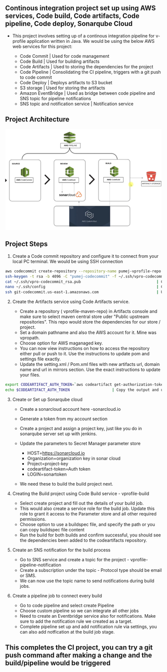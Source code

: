 ## Continous integration project set up using AWS services, Code build, Code artifacts, Code pipeline, Code deploy, Sonarqube Cloud

- This project involves setting up of a continous integration pipeline for v-profile application written in Java. We would be using the below AWS web services for this project:

    - Code Commit               | Used for code management 
    - Code Build                | Used for building artifacts
    - Code Artifacts            | Used to storing the dependencies for the project 
    - Code Pipeline             | Consolidating the CI pipeline, triggers with a git push to code commit
    - Code Deploy               | Deploys artifacts to S3 bucket
    - S3 storage                | Used for storing the artifacts 
    - Amazon EventBridge        | Used as bridge between code pipeline and SNS topic for pipeline notifications
    - SNS topic and notification service                | Notification service
    
## Project Architecture 

![alt text](pictures/image.png)

## Project Steps 

1) Create a Code commit repository and configure it to connect from your local PC terminal. We would be using SSH connection

```bash
aws codecommit create-repository --repository-name pumej-vprofile-repo --repository-description "Repository for vprofile java project"
ssh-keygen -t rsa -b 4096 -C "pumej-codecommit" -f ~/.ssh/vpro-codecommit_rsa
cat ~/.ssh/vpro-codecommit_rsa.pub                                  | Cat the pub key and upload it under the SSH section of your IAM user. 
nano ~/.ssh/config                                                  | Create a ssh config file for codecommit and update file with the generated ssh key from console. 
ssh git-codecommit.us-east-1.amazonaws.com                          | Use this to confirm authentication to the repo. 
```

2) Create the Artifacts service using Code Artifacts service. 

    - Create a repository (	vprofile-maven-repo) in Artifacts console and make sure to select maven central store uder "Public upstream repositories". This repo would store the dependencies for our store / project.
    - Set a domain pathname and also the AWS account for it. Mine was vpropath. 
    - Choose option for AWS maganaged key. 
    - You can now view instructions on how to access the repository either pull or push to it. Use the instructions to update pom and settings file exactly. 
    - Update the setting.xml / Pom.xml files with new artifacts url, domain name and url in mirrors section. Use the exact instructions to update your files.  

```bash
export CODEARTIFACT_AUTH_TOKEN=`aws codeartifact get-authorization-token --domain vpropath --domain-owner 598189530267 --region us-east-1 --query authorizationToken --output text`
echo $CODEARTIFACT_AUTH_TOKEN                   | Copy the output and update it to aws parameter store 
``` 

3) Create or Set up Sonarqube cloud 

    - Create a sonarcloud account here -sonarcloud.io
    - Generate a token from my account section 
    - Create a project and assign a project key, just like you do in sonarqube server set up with jenkins. 
    - Update the parameters to Secret Manager parameter store 

        - HOST=https://sonarcloud.io
        - Organization=organization key in sonar cloud
        - Project=project-key
        - codeartifact-token=Auth token
        - LOGIN=sonartoken

    - We need these to build the build project next. 

4) Creating the Build project using Code Build service - vprofile-build

    - Select create project and fill out the details of your build job. 
    - This would also create a service role for the build job. Update this role to grant it access to the Parameter store and all other required permissions. 
    - Choose option to use a buildspec file, and specify the path or you can copy buildspec file content 
    - Run the build for both builds and confirm successful, you should see the dependencies been added to the codeartifacts repository. 

5) Create an SNS notification for the build process 

    - Go to SNS service and create a topic for the project - vprofile-pipeline-notification
    - Create a subscription under the topic - Protocol type should be email or SMS. 
    - We can now use the topic name to send notifications during build jobs. 

6) Create a pipeline job to connect every build

    - Go to code pipeline and select create Pipeline 
    - Choose custom pipeline so we can integrate all other jobs 
    - Need to create an Eventbridge service also for notifications. Make sure to add the notification rule we created as a target. 
    - Complete pipeline set up and add notification rule via settings, you can also add notfication at the build job stage.  

## This completes the CI project, you can try a git push command after making a change and the build/pipeline would be triggered